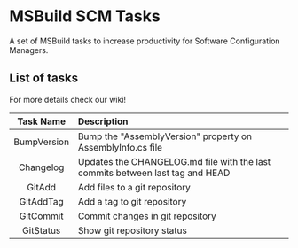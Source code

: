 # MSBuild SCM Tasks

A set of MSBuild tasks to increase productivity for Software Configuration Managers.

## List of tasks
For more details check our wiki!

| Task Name     | Description                                                                   |
|:-------------:|:------------------------------------------------------------------------------|
| BumpVersion   | Bump the "AssemblyVersion" property on AssemblyInfo.cs file                   |
| Changelog     | Updates the CHANGELOG.md file with the last commits between last tag and HEAD |
| GitAdd        | Add files to a git repository                                                 |
| GitAddTag     | Add a tag to git repository                                                   |
| GitCommit     | Commit changes in git repository                                              |
| GitStatus     | Show git repository status                                                    |
